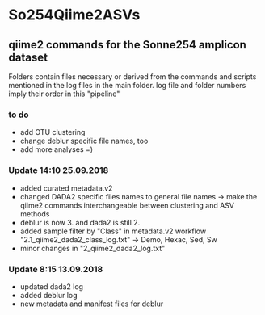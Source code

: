 # So254Qiime2ASVs
## qiime2 commands for the Sonne254 amplicon dataset

Folders contain files necessary or derived from the commands and scripts mentioned in the log files in the main folder.
log file and folder numbers imply their order in this "pipeline"

### to do
- add OTU clustering
- change deblur specific file names, too
- add more analyses =)

### Update 14:10 25.09.2018
- added curated metadata.v2
- changed DADA2 specific files names to general file names -> make the qiime2 commands interchangeable between clustering and ASV methods
- deblur is now 3. and dada2 is still 2.
- added sample filter by "Class" in metadata.v2 workflow "2.1_qiime2_dada2_class_log.txt" -> Demo, Hexac, Sed, Sw
- minor changes in "2_qiime2_dada2_log.txt"

### Update 8:15 13.09.2018
- updated dada2 log
- added deblur log
- new metadata and manifest files for deblur
